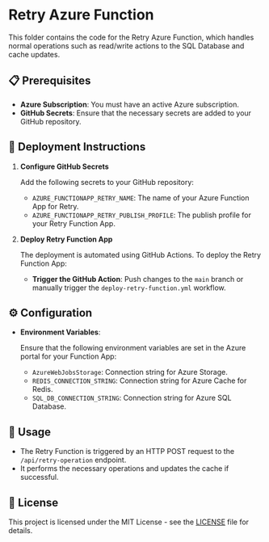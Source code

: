 # Retry Azure Function

This folder contains the code for the Retry Azure Function, which handles normal operations such as read/write actions to the SQL Database and cache updates.

## 📋 Prerequisites

- **Azure Subscription**: You must have an active Azure subscription.
- **GitHub Secrets**: Ensure that the necessary secrets are added to your GitHub repository.

## 🔧 Deployment Instructions

1. **Configure GitHub Secrets**

   Add the following secrets to your GitHub repository:

   - `AZURE_FUNCTIONAPP_RETRY_NAME`: The name of your Azure Function App for Retry.
   - `AZURE_FUNCTIONAPP_RETRY_PUBLISH_PROFILE`: The publish profile for your Retry Function App.

2. **Deploy Retry Function App**

   The deployment is automated using GitHub Actions. To deploy the Retry Function App:

   - **Trigger the GitHub Action**: Push changes to the `main` branch or manually trigger the `deploy-retry-function.yml` workflow.

## ⚙️ Configuration

- **Environment Variables**:

  Ensure that the following environment variables are set in the Azure portal for your Function App:

  - `AzureWebJobsStorage`: Connection string for Azure Storage.
  - `REDIS_CONNECTION_STRING`: Connection string for Azure Cache for Redis.
  - `SQL_DB_CONNECTION_STRING`: Connection string for Azure SQL Database.

## 📘 Usage

- The Retry Function is triggered by an HTTP POST request to the `/api/retry-operation` endpoint.
- It performs the necessary operations and updates the cache if successful.

## 📝 License

This project is licensed under the MIT License - see the [LICENSE](../LICENSE) file for details.
